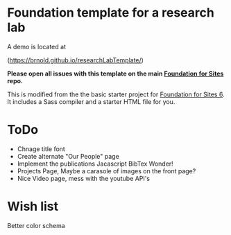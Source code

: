 # Foundation template for a research lab

A demo is located at

(https://brnold.github.io/researchLabTemplate/)

**Please open all issues with this template on the main [Foundation for Sites](https://github.com/zurb/foundation-sites/issues) repo.**

This is modified from the the basic starter project for [Foundation for Sites 6](http://foundation.zurb.com/sites). It includes a Sass compiler and a starter HTML file for you.

# ToDo

- Chnage title font
- Create alternate "Our People" page
- Implement the publications Jacascript BibTex Wonder!
- Projects Page, Maybe a carasole of images on the front page?
- Nice Video page, mess with the youtube API's

# Wish list

Better color schema
